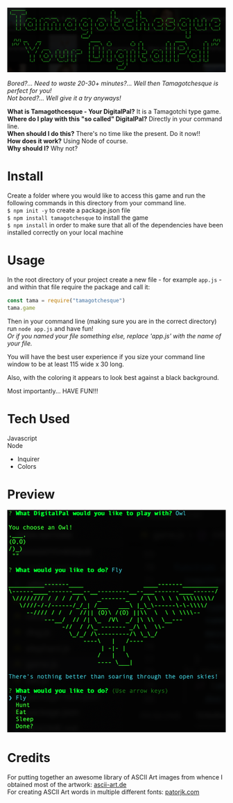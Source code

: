 ![Tamagotchesque](./assets/images/tamagotchesque.png)  

*Bored?... Need to waste 20-30+ minutes?... Well then Tamagotchesque is perfect for you!*  
*Not bored?... Well give it a try anyways!*  

**What is Tamagothcesque - Your DigitalPal?** It is a Tamagotchi type game.  
**Where do I play with this "so called" DigitalPal?** Directly in your command line.  
**When should I do this?** There's no time like the present. Do it now!!  
**How does it work?** Using Node of course.  
**Why should I?** Why not? 

# Install  
Create a folder where you would like to access this game and run the following commands in this directory from your command line.  
`$ npm init -y` to create a package.json file  
`$ npm install tamagotchesque` to install the game  
`$ npm install` in order to make sure that all of the dependencies have been installed correctly on your local machine  

# Usage  
In the root directory of your project create a new file - for example `app.js` - and within that file require the package and call it:  
````javascript
const tama = require("tamagotchesque")  
tama.game  
````  
Then in your command line (making sure you are in the correct directory) run `node app.js` and have fun!  
*Or if you named your file something else, replace 'app.js' with the name of your file.*   
  
You will have the best user experience if you size your command line window to be at least 115 wide x 30 long.  

Also, with the coloring it appears to look best against a black background.  

Most importantly... HAVE FUN!!!  

# Tech Used  
Javascript  
Node  
- Inquirer  
- Colors  

# Preview   
![Owl DigitalPal](./assets/images/owlDigitalPal.png)  

# Credits  
For putting together an awesome library of ASCII Art images from whence I obtained most of the artwork: [ascii-art.de](http://www.ascii-art.de/ascii/)  
For creating ASCII Art words in multiple different fonts: [patorjk.com](http://patorjk.com/software/taag/#p=display&f=Graffiti&t=Type%20Something%20)  